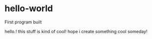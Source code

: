 # hello-world
First program built

hello.! this stuff is kind of cool!
hope i create something cool someday!
